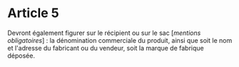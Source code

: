 # Article 5

Devront également figurer sur le récipient ou sur le sac [*mentions obligatoires*] : la dénomination commerciale du produit, ainsi que soit le nom et l'adresse du fabricant ou du vendeur, soit la marque de fabrique déposée.
